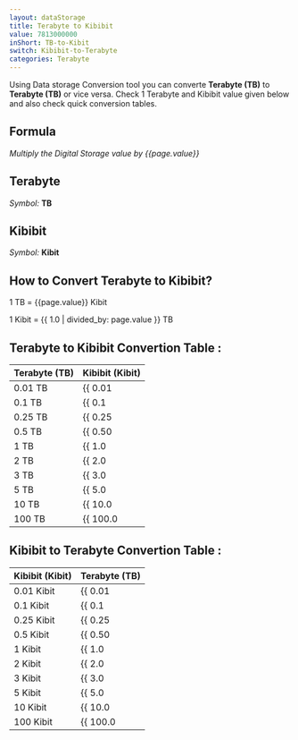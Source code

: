 ```yaml
---
layout: dataStorage
title: Terabyte to Kibibit
value: 7813000000
inShort: TB-to-Kibit
switch: Kibibit-to-Terabyte
categories: Terabyte
---
```


Using Data storage Conversion tool you can converte **Terabyte (TB)** to **Terabyte (TB)** or vice versa. Check 1 Terabyte and Kibibit value given below and also check quick conversion tables.

## Formula
*Multiply the Digital Storage value by {{page.value}}*

## Terabyte
*Symbol:* **TB**

## Kibibit
*Symbol:* **Kibit**

## How to Convert Terabyte to Kibibit?

1 TB = {{page.value}} Kibit

1 Kibit = {{ 1.0 | divided_by: page.value }} TB


## Terabyte to Kibibit Convertion Table :

| Terabyte (TB) | Kibibit (Kibit) |
| ---- | ---- |
| 0.01 TB | {{ 0.01 | times: page.value | round: 12 }} Kibit |
| 0.1 TB | {{ 0.1 | times: page.value | round: 12 }} Kibit |
| 0.25 TB | {{ 0.25 | times: page.value | round: 12 }} Kibit |
| 0.5 TB | {{ 0.50 | times: page.value | round: 12 }} Kibit |
| 1 TB | {{ 1.0 | times: page.value | round: 12 }} Kibit |
| 2 TB | {{ 2.0 | times: page.value | round: 12 }} Kibit |
| 3 TB | {{ 3.0 | times: page.value | round: 12 }} Kibit |
| 5 TB | {{ 5.0 | times: page.value | round: 12 }} Kibit |
| 10 TB | {{ 10.0 | times: page.value | round: 12 }} Kibit |
| 100 TB | {{ 100.0 | times: page.value | round: 12 }} Kibit |

## Kibibit to Terabyte Convertion Table :

| Kibibit (Kibit) | Terabyte (TB) |
| ---- | ---- |
| 0.01 Kibit | {{ 0.01 | divided_by: page.value | round: 12 }} TB |
| 0.1 Kibit | {{ 0.1 | divided_by: page.value | round: 12 }} TB |
| 0.25 Kibit | {{ 0.25 | divided_by: page.value | round: 12 }} TB |
| 0.5 Kibit | {{ 0.50 | divided_by: page.value | round: 12 }} TB |
| 1 Kibit | {{ 1.0 | divided_by: page.value | round: 12 }} TB |
| 2 Kibit | {{ 2.0 | divided_by: page.value | round: 12 }} TB |
| 3 Kibit | {{ 3.0 | divided_by: page.value | round: 12 }} TB |
| 5 Kibit | {{ 5.0 | divided_by: page.value | round: 12 }} TB |
| 10 Kibit | {{ 10.0 | divided_by: page.value | round: 12 }} TB |
| 100 Kibit | {{ 100.0 | divided_by: page.value | round: 12 }} TB |


<script>
document.getElementById('selectInput')[16].selected = true
document.getElementById('selectOutput')[3].selected = true
</script>
